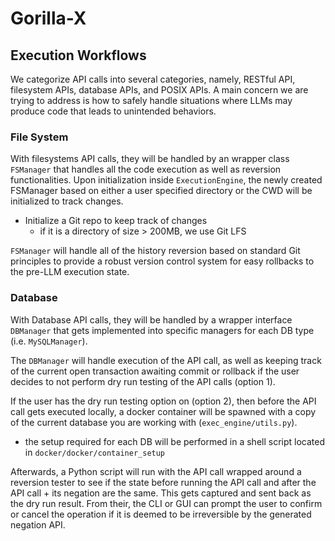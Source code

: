 # Gorilla-X

## Execution Workflows

We categorize API calls into several categories, namely, RESTful API, filesystem APIs, database APIs, and POSIX APIs. A main concern we are trying to address is how to safely handle situations where LLMs may produce code that leads to unintended behaviors.

### File System

With filesystems API calls, they will be handled by an wrapper class `FSManager` that handles all the code execution as well as reversion functionalities. Upon initialization inside `ExecutionEngine`, the newly created FSManager based on either a user specified directory or the CWD will be initialized to track changes.

- Initialize a Git repo to keep track of changes
  - if it is a directory of size > 200MB, we use Git LFS

`FSManager` will handle all of the history reversion based on standard Git principles to provide a robust version control system for easy rollbacks to the pre-LLM execution state.

### Database

With Database API calls, they will be handled by a wrapper interface `DBManager` that gets implemented into specific managers for each DB type (i.e. `MySQLManager`).

The `DBManager` will handle execution of the API call, as well as keeping track of the current open transaction awaiting commit or rollback if the user decides to not perform dry run testing of the API calls (option 1).

If the user has the dry run testing option on (option 2), then before the API call gets executed locally, a docker container will be spawned with a copy of the current database you are working with (`exec_engine/utils.py`).

- the setup required for each DB will be performed in a shell script located in `docker/docker/container_setup`

Afterwards, a Python script will run with the API call wrapped around a reversion tester to see if the state before running the API call and after the API call + its negation are the same. This gets captured and sent back as the dry run result. From their, the CLI or GUI can prompt the user to confirm or cancel the operation if it is deemed to be irreversible by the generated negation API.
